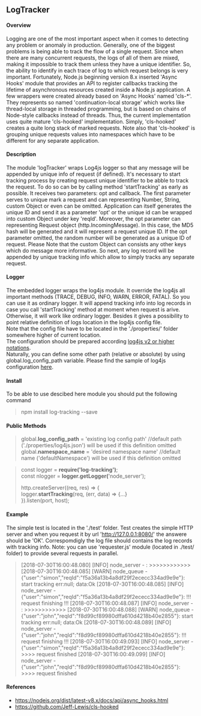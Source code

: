 ## LogTracker ##
#### Overview ####
Logging are one of the most important aspect when it comes to detecting any problem or anomaly in production. Generally, one of the biggest problems is being able to track the flow of a single request. Since when there are many concurrent requests, the logs of all of them are mixed, making it impossible to track them unless they have a unique identifier.
So, the ability to identify in each trace of log to which request belongs is very important. Fortunately, Node.js beginning version 8.x inserted 'Async Hooks' module that provides an API to register callbacks tracking the lifetime of asynchronous resources created inside a Node.js application. A few wrappers were created already based on 'Async Hooks' named 'cls-*'. They represents so named 'continuation-local storage' which works like thread-local storage in threaded programming, but is based on chains of Node-style callbacks instead of threads. 
Thus, the current implementation uses quite mature 'cls-hooked' implementation. Simply, 'cls-hooked' creates a quite long stack of marked requests. Note also that 'cls-hooked' is grouping unique requests values into namespaces which have to be different for any separate application.
#### Description ####
The module 'logTracker' wraps Log4js logger so that any message will be appended by unique info of request (if defined).
It's necessary to start tracking process by creating request unique identifier to be abble to track the request. 
To do so can be by calling method 'startTracking'  as early as possible. It receives two parameters: opt and callback.
The first parameter serves to unique mark a request and can representing Number, String, custom Object or even can be omitted. Application can itself generates the unique ID and send it as a parameter 'opt' or the unique id can be wrapped into custom Object under key 'reqId'. 
Moreover, the opt parameter can representing Request object (http.IncomingMessage). In this case, the MD5 hash will be generated and it will represent a request unique ID. If the opt parameter omitted, the random number will be generated as a unique ID of request.
Please Note that the custom Object can consists any other keys which do message more informative.
So next, any log record will be appended by unique tracking info which allow to simply tracks any separate request.
#### Logger ####
The embedded logger wraps the log4js module. It override the log4js all important methods (TRACE, DEBUG, INFO, WARN, ERROR, FATAL). So you can use it as ordinary logger. It will append tracking info into log records in case you call 'startTracking' method at moment when request is arive. Otherwise, it will work like ordinary logger. 
Besides it gives a possibility to point relative definition of logs location  in the log4js config file.  
Note that the config file have to be located in the './properties/' folder somewhere higher of current location.  
The configuration should be prepared according [log4js v2 or higher notations](https://github.com/log4js-node/log4js-node).  
Naturally, you can define some other path (relative or absolute) by using global.log_config_path variable.
Please find the sample of log4js configuration [here](https://www.screencast.com/t/lH3lUkwL).
 	
#### Install ####
To be able to use descibed here module you should put the following command 
>npm install log-tracking --save

#### Public Methods ####
>global.**log_config_path** = 'existing log config path' //default path ('./properties/log4js.json') will be used if this definition omitted  
>global.**namespace_name** = 'desired namespace name'  //default name ('defaultNamespace') will be used if this definition omitted  
  
>const logger = **require('log-tracking')**;  
>const nlogger = **logger.getLogger(**'node_server');  
>
>http.createServer((req, res) => {  
>    logger.**startTracking**(req, (err, data) => {...}    
>}).listen(port, host);  
>	
#### Example ####
The simple test is located in the './test' folder.
Test creates the simple HTTP server and when you request it by url 'http://127.0.0.1:8080/' the answere should be 'OK'. 
Correspomdigly the log file should contains the log records with tracking info.
Note: you can use 'requester.js' module (located in ./test/ folder) to provide several requests in parallel.


>[2018-07-30T16:00:48.080] [INFO] node_server - : >>>>>>>>>>>>
>[2018-07-30T16:00:48.085] [WARN] node_queue - {"user":"simon","reqId":"f5a36a13b4a8df29f2ececc334ad9e9e"}: start tracking err:null; data:Ok
>[2018-07-30T16:00:48.085] [INFO] node_server - {"user":"simon","reqId":"f5a36a13b4a8df29f2ececc334ad9e9e"}: !!! request finishing !!!
>[2018-07-30T16:00:48.087] [INFO] node_server - : >>>>>>>>>>>>
>[2018-07-30T16:00:48.088] [WARN] node_queue - {"user":"john","reqId":"f8d99cf89980dffa610d4218b40e2855"}: start tracking err:null; data:Ok
>[2018-07-30T16:00:48.089] [INFO] node_server - {"user":"john","reqId":"f8d99cf89980dffa610d4218b40e2855"}: !!! request finishing !!!
>[2018-07-30T16:00:49.093] [INFO] node_server - {"user":"simon","reqId":"f5a36a13b4a8df29f2ececc334ad9e9e"}: >>>> request finished
>[2018-07-30T16:00:49.099] [INFO] node_server - {"user":"john","reqId":"f8d99cf89980dffa610d4218b40e2855"}: >>>> request finished
>
#### References ####
- https://nodejs.org/dist/latest-v8.x/docs/api/async_hooks.html
- https://github.com/Jeff-Lewis/cls-hooked